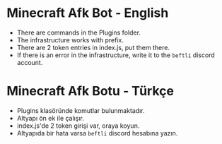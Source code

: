 # Minecraft Afk Bot - English
- There are commands in the Plugins folder.
- The infrastructure works with prefix.
- There are 2 token entries in index.js, put them there.
- If there is an error in the infrastructure, write it to the `beftli` discord account.
# Minecraft Afk Botu - Türkçe
- Plugins klasöründe komutlar bulunmaktadır.
- Altyapı ön ek ile çalışır.
- index.js'de 2 token girişi var, oraya koyun.
- Altyapıda bir hata varsa `beftli` discord hesabına yazın.
